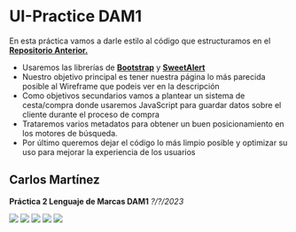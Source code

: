 # UI-Practice DAM1
En esta práctica vamos a darle estilo al código que estructuramos en el <a href="https://github.com/marselo-4/LlenguatgeMarques-DAM1"><b>Repositorio Anterior.</b></a> 
- Usaremos las librerías de <a href="https://getbootstrap.com"><b>Bootstrap</b></a> y <a href="https://sweetalert2.github.io"><b>SweetAlert</b></a>
- Nuestro objetivo principal es tener nuestra página lo más parecida posible al Wireframe que podeis ver en la descripción
- Como objetivos secundarios vamos a plantear un sistema de cesta/compra donde usaremos JavaScript para guardar datos sobre el cliente durante el proceso de compra
- Trataremos varios metadatos para obtener un buen posicionamiento en los motores de búsqueda.
- Por último queremos dejar el código lo más limpio posible y optimizar su uso para mejorar la experiencia de los usuarios

<h2>Carlos Martínez</h2>
<p><b>Práctica 2 Lenguaje de Marcas DAM1</b> <i>?/?/2023</i></p>

![](https://i.imgur.com/J94qQ0o.png)
![](https://i.imgur.com/OVMmyav.png)
![](https://i.imgur.com/jloXBEV.png)
![](https://i.imgur.com/1NoLH8u.png)
![](https://i.imgur.com/jmVVSfm.png)